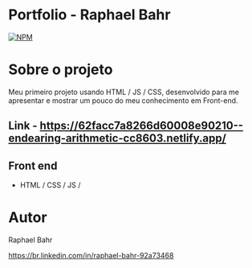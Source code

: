 # Portfolio - Raphael Bahr
[![NPM](https://img.shields.io/npm/l/react)](https://github.com/raphabahr/Portfolio/blob/main/LICENCE) 

# Sobre o projeto
Meu primeiro projeto usando HTML / JS / CSS, desenvolvido para me apresentar e mostrar um pouco do meu conhecimento em Front-end.
 
Link - https://62facc7a8266d60008e90210--endearing-arithmetic-cc8603.netlify.app/
-----------------------------

## Front end
- HTML / CSS / JS / 

# Autor
Raphael Bahr

https://br.linkedin.com/in/raphael-bahr-92a73468

